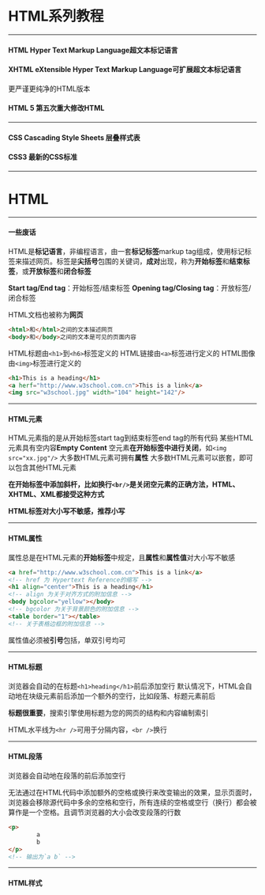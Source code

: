 # HTML系列教程

---

#### HTML Hyper Text Markup Language超文本标记语言

#### XHTML eXtensible Hyper Text Markup Language可扩展超文本标记语言

更严谨更纯净的HTML版本

#### HTML 5 第五次重大修改HTML

---

#### CSS Cascading Style Sheets 层叠样式表

#### CSS3 最新的CSS标准

---

# HTML

---

#### 一些废话

HTML是**标记语言**，非编程语言，由一套**标记标签**markup tag组成，使用标记标签来描述网页。标签是**尖括号**包围的关键词，**成对**出现，称为**开始标签**和**结束标签**，或**开放标签**和**闭合标签**

**Start tag/End tag**：开始标签/结束标签
**Opening tag/Closing tag**：开放标签/闭合标签

HTML文档也被称为**网页**

```html
<html>和</html>之间的文本描述网页
<body>和</body>之间的文本是可见的页面内容
```

HTML标题由`<h1>`到`<h6>`标签定义的
HTML链接由`<a>`标签进行定义的
HTML图像由`<img>`标签进行定义的

```html
<h1>This is a heading</h1>
<a herf="http://www.w3school.com.cn">This is a link</a>
<img src="w3school.jpg" width="104" height="142"/>
```

---

#### HTML元素

HTML元素指的是从开始标签start tag到结束标签end tag的所有代码
某些HTML元素具有空内容**Empty Content**
空元素**在开始标签中进行关闭**，如`<img src="xx.jpg"/>`
大多数HTML元素可拥有**属性**
大多数HTML元素可以嵌套，即可以包含其他HTML元素

**在开始标签中添加斜杆，比如换行`<br/>`是关闭空元素的正确方法，HTML、XHTML、XML都接受这种方式**

**HTML标签对大小写不敏感，推荐小写**

---

#### HTML属性

属性总是在HTML元素的**开始标签**中规定，且**属性**和**属性值**对大小写不敏感

```html
<a href="http://www.w3school.com.cn">This is a link</a>
<!-- href 为 Hypertext Reference的缩写 -->
<h1 align="center">This is a heading</h1>
<!-- align 为关于对齐方式的附加信息 -->
<body bgcolor="yellow"></body>
<!-- bgcolor 为关于背景颜色的附加信息 -->
<table border="1"></table>
<!-- 关于表格边框的附加信息 -->
```

属性值必须被**引号**包括，单双引号均可

---

#### HTML标题

浏览器会自动的在标题`<h1>heading</h1>`前后添加空行
默认情况下，HTML会自动地在块级元素前后添加一个额外的空行，比如段落、标题元素前后

**标题很重要**，搜索引擎使用标题为您的网页的结构和内容编制索引

HTML水平线为`<hr />`可用于分隔内容，`<br />`换行

---

#### HTML段落

浏览器会自动地在段落的前后添加空行

无法通过在HTML代码中添加额外的空格或换行来改变输出的效果，显示页面时，浏览器会移除源代码中多余的空格和空行，所有连续的空格或空行（换行）都会被算作是一个空格。且调节浏览器的大小会改变段落的行数

```html
<p>      
		a
    	b
</p>
<!-- 输出为`a b` -->
```

---

#### HTML样式